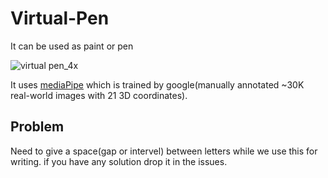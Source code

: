 # Virtual-Pen

It can be used as paint or pen

![virtual pen_4x](https://user-images.githubusercontent.com/38039777/132192071-7c3da9e9-f8d0-4e9c-9de6-7068a4bce9fd.gif)

It uses [mediaPipe](https://google.github.io/mediapipe/solutions/hands) which is trained by google(manually annotated ~30K real-world images with 21 3D coordinates).

## Problem
Need to give a space(gap or intervel) between letters while we use this for writing.
if you have any solution drop it in the issues.

